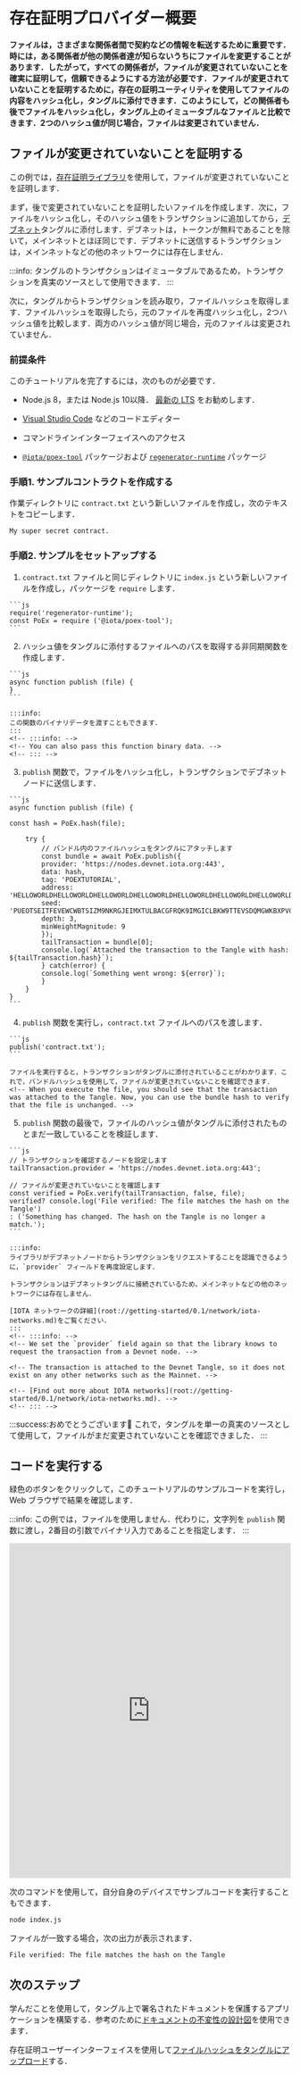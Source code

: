 # 存在証明プロバイダー概要
<!-- # Proof-of-existence provider -->

**ファイルは，さまざまな関係者間で契約などの情報を転送するために重要です．時には，ある関係者が他の関係者達が知らないうちにファイルを変更することがあります．したがって，すべての関係者が，ファイルが変更されていないことを確実に証明して，信頼できるようにする方法が必要です．ファイルが変更されていないことを証明するために，存在の証明ユーティリティを使用してファイルの内容をハッシュ化し，タングルに添付できます．このようにして，どの関係者も後でファイルをハッシュ化し，タングル上のイミュータブルなファイルと比較できます．2つのハッシュ値が同じ場合，ファイルは変更されていません．**
<!-- **Files are important for transporting information such as contracts among different parties. Sometimes, one party may change a file without the others knowing. So, all parties need a way to reliably prove that a file has not been changed so they can trust it. To prove that a file is unchanged, you can use the proof-of-existence utility to hash the file's contents and attach it to the Tangle. This way, any party can later hash the file and compare it to the immutable one on the Tangle. If the hashes are the same, the file is unchanged.** -->

## ファイルが変更されていないことを証明する
<!-- ## Prove that a file is unchanged -->

この例では，[存在証明ライブラリ](https://github.com/iotaledger/iota-poex-tool)を使用して，ファイルが変更されていないことを証明します．
<!-- In this example, we use the [proof-of-existence library](https://github.com/iotaledger/iota-poex-tool) to prove that a file is unchanged. -->

まず，後で変更されていないことを証明したいファイルを作成します．次に，ファイルをハッシュ化し，そのハッシュ値をトランザクションに追加してから，[デブネット](root://getting-started/0.1/network/iota-networks.md#devnet)タングルに添付します．デブネットは，トークンが無料であることを除いて，メインネットとほぼ同じです．デブネットに送信するトランザクションは，メインネットなどの他のネットワークには存在しません．
<!-- First, we create a file that we later want to prove is unchanged. Then, we hash the file and add its hash to a transaction before attaching it to the [Devnet](root://getting-started/0.1/network/iota-networks.md#devnet) Tangle. The Devnet is similar to the Mainnet, except the tokens are free. Any transactions that you send to the Devnet do not exist on other networks such as the Mainnet. -->

:::info:
タングルのトランザクションはイミュータブルであるため，トランザクションを真実のソースとして使用できます．
:::
<!-- :::info: -->
<!-- Transactions on the Tangle are immutable, so we can use the transaction as a source of truth. -->
<!-- ::: -->

次に，タングルからトランザクションを読み取り，ファイルハッシュを取得します．ファイルハッシュを取得したら，元のファイルを再度ハッシュ化し，2つハッシュ値を比較します．両方のハッシュ値が同じ場合，元のファイルは変更されていません．
<!-- Then, we read the transaction from the Tangle to retrieve the file hash. When we have the file hash, we hash the original file again and compare the two. If both hashes are the same, the original file is unchanged. -->

### 前提条件
<!-- ### Prerequisites -->

このチュートリアルを完了するには，次のものが必要です．
<!-- To complete this tutorial, you need the following: -->

- Node.js 8，または Node.js 10以降． [最新の LTS](https://nodejs.org/en/download/) をお勧めします．
<!-- - Node.js 8, or Node.js 10 or higher. We recommend the [latest LTS](https://nodejs.org/en/download/). -->
- [Visual Studio Code](https://code.visualstudio.com/Download) などのコードエディター
<!-- - A code editor such as [Visual Studio Code](https://code.visualstudio.com/Download) -->
- コマンドラインインターフェイスへのアクセス
<!-- - Access to a command-line interface -->
* [`@iota/poex-tool`](https://www.npmjs.com/package/iota-poex-tool) パッケージおよび [`regenerator-runtime`](https://www.npmjs.com/package/regenerator-runtime) パッケージ
<!-- - The [`@iota/poex-tool`](https://www.npmjs.com/package/iota-poex-tool) and the [`regenerator-runtime`](https://www.npmjs.com/package/regenerator-runtime) packages -->

### 手順1. サンプルコントラクトを作成する
<!-- ### Step 1. Create an example contract -->

作業ディレクトリに `contract.txt` という新しいファイルを作成し，次のテキストをコピーします．
<!-- Create a new file called `contract.txt` in your working directory, then copy in the following text -->

  ```bash
  My super secret contract.
  ```

### 手順2. サンプルをセットアップする
<!-- ### Step 2. Set up the sample -->

1. `contract.txt` ファイルと同じディレクトリに `index.js` という新しいファイルを作成し，パッケージを `require` します．
  <!-- 1. Create a new file called `index.js` in the same directory as the `contract.txt` file, then require the packages -->

    ```js
    require('regenerator-runtime');
    const PoEx = require ('@iota/poex-tool');
    ```

2. ハッシュ値をタングルに添付するファイルへのパスを取得する非同期関数を作成します．
  <!-- 2. Create an asynchronous function that takes a path to a file whose hash you want to attach to the Tangle -->

    ```js
    async function publish (file) {
    }
    ```

    :::info:
    この関数のバイナリデータを渡すこともできます．
    :::
    <!-- :::info: -->
    <!-- You can also pass this function binary data. -->
    <!-- ::: -->

3. `publish` 関数で，ファイルをハッシュ化し，トランザクションでデブネットノードに送信します．
  <!-- 3. In the `publish` function, hash the file, then send it in a transaction to a Devnet node -->

    ```js
    async function publish (file) {

    const hash = PoEx.hash(file);

        try {
            // バンドル内のファイルハッシュをタングルにアタッチします
            const bundle = await PoEx.publish({
            provider: 'https://nodes.devnet.iota.org:443',
            data: hash,
            tag: 'POEXTUTORIAL',
            address: 'HELLOWORLDHELLOWORLDHELLOWORLDHELLOWORLDHELLOWORLDHELLOWORLDHELLOWORLDHELLOWORLDD',
            seed: 'PUEOTSEITFEVEWCWBTSIZM9NKRGJEIMXTULBACGFRQK9IMGICLBKW9TTEVSDQMGWKBXPVCBMMCXWMNPDX',
            depth: 3,
            minWeightMagnitude: 9
            });
            tailTransaction = bundle[0];
            console.log(`Attached the transaction to the Tangle with hash: ${tailTransaction.hash}`);
            } catch(error) {
            console.log(`Something went wrong: ${error}`);
            }
        }
    }
    ```

4. `publish` 関数を実行し，`contract.txt` ファイルへのパスを渡します．
  <!-- 4. Run the `publish` function, and pass it the path to the `contract.txt` file -->

    ```js
    publish('contract.txt');
    ```

    ファイルを実行すると，トランザクションがタングルに添付されていることがわかります．これで，バンドルハッシュを使用して，ファイルが変更されていないことを確認できます．
    <!-- When you execute the file, you should see that the transaction was attached to the Tangle. Now, you can use the bundle hash to verify that the file is unchanged. -->

5. `publish` 関数の最後で，ファイルのハッシュ値がタングルに添付されたものとまだ一致していることを検証します．
  <!-- 5. At the end of the `publish` function, verify that the hash of the file still matches the one that was attached to the Tangle -->

    ```js
    // トランザクションを確認するノードを設定します
    tailTransaction.provider = 'https://nodes.devnet.iota.org:443';

    // ファイルが変更されていないことを確認します
    const verified = PoEx.verify(tailTransaction, false, file);
    verified? console.log('File verified: The file matches the hash on the Tangle')
    : ('Something has changed. The hash on the Tangle is no longer a match.');
    ```

    :::info:
    ライブラリがデブネットノードからトランザクションをリクエストすることを認識できるように，`provider` フィールドを再度設定します．

    トランザクションはデブネットタングルに接続されているため，メインネットなどの他のネットワークには存在しません．

    [IOTA ネットワークの詳細](root://getting-started/0.1/network/iota-networks.md)をご覧ください．
    :::
    <!-- :::info: -->
    <!-- We set the `provider` field again so that the library knows to request the transaction from a Devnet node. -->

    <!-- The transaction is attached to the Devnet Tangle, so it does not exist on any other networks such as the Mainnet. -->

    <!-- [Find out more about IOTA networks](root://getting-started/0.1/network/iota-networks.md). -->
    <!-- ::: -->

:::success:おめでとうございます:tada:
これで，タングルを単一の真実のソースとして使用して，ファイルがまだ変更されていないことを確認できました．
:::
<!-- :::success:Congratulations :tada: -->
<!-- You can now use the Tangle as a single source of truth to verify that a file is still unchanged. -->
<!-- ::: -->

## コードを実行する
<!-- ## Run the code -->

緑色のボタンをクリックして，このチュートリアルのサンプルコードを実行し，Web ブラウザで結果を確認します．
<!-- Click the green button to run the sample code in this tutorial and see the results in the web browser. -->

:::info:
この例では，ファイルを使用しません．代わりに，文字列を `publish` 関数に渡し，2番目の引数でバイナリ入力であることを指定します．
:::
<!-- :::info: -->
<!-- In this example, we don't use a file. Instead, we pass a string to the `publish` function and specify that it's a binary input in the second argument. -->
<!-- ::: -->

<iframe height="600px" width="100%" src="https://repl.it/@jake91/proof-of-existence-utility?lite=true" scrolling="no" frameborder="no" allowtransparency="true" allowfullscreen="true" sandbox="allow-forms allow-pointer-lock allow-popups allow-same-origin allow-scripts allow-modals"></iframe>

次のコマンドを使用して，自分自身のデバイスでサンプルコードを実行することもできます．
<!-- You can also run the sample code on your own device by using the following command -->

```bash
node index.js
```

ファイルが一致する場合，次の出力が表示されます．
<!-- If the file is a match, you should see the following output: -->

```bash
File verified: The file matches the hash on the Tangle
```

## 次のステップ
<!-- ## Next steps -->

学んだことを使用して，タングル上で署名されたドキュメントを保護するアプリケーションを構築する．参考のために[ドキュメントの不変性の設計図](root://blueprints/0.1/doc-immutability/overview.md)を使用できます．
<!-- Use what you've learned to build an application that secures signed documents on the Tangle. You can use the [document immutability blueprint](root://blueprints/0.1/doc-immutability/overview.md) for inspiration. -->

存在証明ユーザーインターフェイスを使用して[ファイルハッシュをタングルにアップロード](https://iota-poex.dag.sh)する．
<!-- Use our proof-of-existence user interface to [upload a file hash to the Tangle](https://iota-poex.dag.sh). -->
